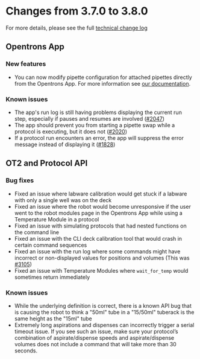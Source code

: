 # Changes from 3.7.0 to 3.8.0

For more details, please see the full [technical change log][changelog]

[changelog]: https://github.com/Opentrons/opentrons/blob/edge/CHANGELOG.md

<!-- start:@opentrons/app -->
## Opentrons App

### New features

- You can now modify pipette configuration for attached pipettes directly from the Opentrons App. For more information see [our documentation][intercom-pipette-config].

### Known issues

- The app's run log is still having problems displaying the current run step, especially if pauses and resumes are involved ([#2047][2047])
- The app should prevent you from starting a pipette swap while a protocol is
executing, but it does not ([#2020][2020])
- If a protocol run encounters an error, the app will suppress the error message instead of displaying it ([#1828][1828])

[2047]: https://github.com/Opentrons/opentrons/issues/2047
[2020]: https://github.com/Opentrons/opentrons/issues/2020
[1828]: https://github.com/Opentrons/opentrons/issues/1828
[intercom-pipette-config]: https://app.intercom.io/a/apps/bsgvg3q7/articles/articles/2822002/show

<!-- end:@opentrons/app -->

<!-- start:@opentrons/api -->
## OT2 and Protocol API


### Bug fixes

- Fixed an issue where labware calibration would get stuck if a labware with only a single well was on the deck
- Fixed an issue where the robot would become unresponsive if the user went to the robot modules page in the Opentrons App while using a Temperature Module in a protocol
- Fixed an issue with simulating protocols that had nested functions on the command line
- Fixed an issue with the CLI deck calibration tool that would crash in certain command sequences
- Fixed an issue with the run log where some commands might have incorrect or non-displayed values for positions and volumes (This was [#3105][3105])
- Fixed an issue with Temperature Modules where `wait_for_temp` would sometimes return immediately


### Known issues
- While the underlying definition is correct, there is a known API bug that is causing the robot to think a "50ml" tube in a "15/50ml" tuberack is the same height as the "15ml" tube
- Extremely long aspirations and dispenses can incorrectly trigger a serial timeout issue. If you see such an issue, make sure your protocol’s combination of aspirate/dispense speeds and aspirate/dispense volumes does not include a command that will take more than 30 seconds.

[3105]: https://github.com/Opentrons/opentrons/issues/3105

<!-- end:@opentrons/api -->
